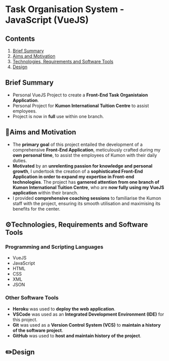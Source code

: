 # Task Organisation System - JavaScript (VueJS)
## Contents
1. [ Brief Summary ](#summary)
2. [ Aims and Motivation ](#aims)
3. [ Technologies, Requirements and Software Tools ](#tech)
4. [ Design ](#design)

<a name="summary"></a>
## Brief Summary
- Personal VueJS Project to create a **Front-End Task Organistaion Application**.
- Personal Project for **Kumon International Tuition Centre** to assist employees.
- Project is now in **full** use within one branch.
<a name="aims"></a>
## 🎯Aims and Motivation
- The **primary goal** of this project entailed the development of a comprehensive **Front-End Application**, meticulously crafted during my **own personal time**, to assist the employees of Kumon with their daily duties. 
- **Motivated** by an **unrelenting passion for knowledge and personal growth**, I undertook the creation of a **sophisticated Front-End Application in order to expand my expertise in Front-end technologies**. The project has **garnered attention from one branch of Kumon International Tuition Centre**, who are **now fully using my VueJS application** within their branch.
- I provided **comprehensive coaching sessions** to familiarise the Kumon staff with the project, ensuring its smooth utilisation and maximising its benefits for the center.

<a name="tech"></a>
## ⚙️Technologies, Requirements and Software Tools
### Programming and Scripting Languages
- VueJS
- JavaScript
- HTML
- CSS
- XML
- JSON
### Other Software Tools
- **Heroku** was used to **deploy the web application**.
- **VSCode** was used as an **Integrated Development Environment (IDE)** for this project.
- **Git** was used as a **Version Control System (VCS)** to **maintain a history of the software project**.
- **GitHub** was used to **host and maintain history of the project**.

<a name="design"></a>
## ✏️Design
